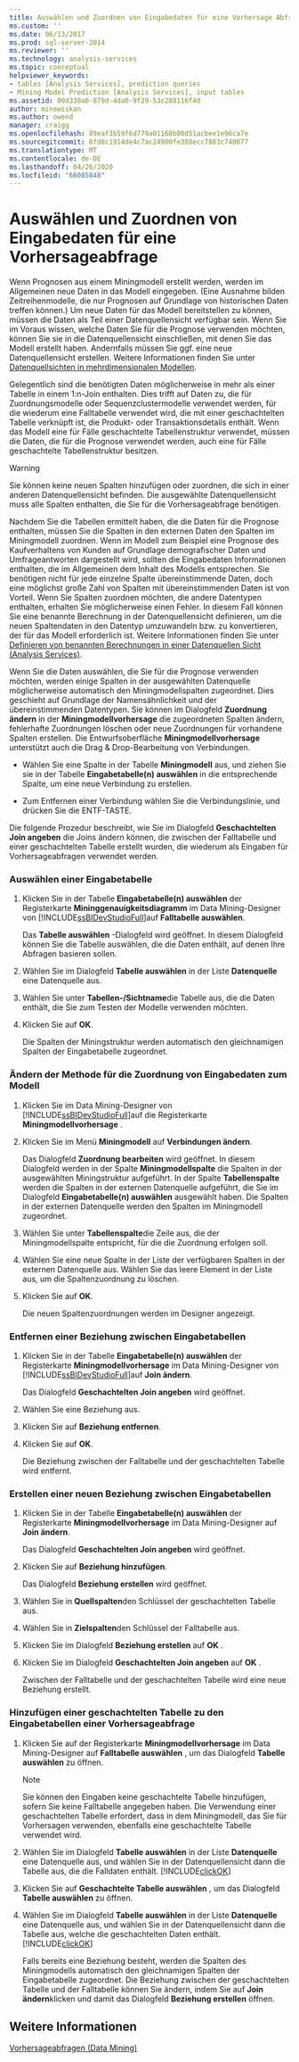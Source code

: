 ```yaml
---
title: Auswählen und Zuordnen von Eingabedaten für eine Vorhersage Abfrage | Microsoft-Dokumentation
ms.custom: ''
ms.date: 06/13/2017
ms.prod: sql-server-2014
ms.reviewer: ''
ms.technology: analysis-services
ms.topic: conceptual
helpviewer_keywords:
- tables [Analysis Services], prediction queries
- Mining Model Prediction [Analysis Services], input tables
ms.assetid: 00d330a0-879d-4da0-9f29-53c288116f4d
author: minewiskan
ms.author: owend
manager: craigg
ms.openlocfilehash: 89eaf3b59f6d779a01168b00d51acbee1e96ca7e
ms.sourcegitcommit: 6fd8c1914de4c7ac24900fe388ecc7883c740077
ms.translationtype: MT
ms.contentlocale: de-DE
ms.lasthandoff: 04/26/2020
ms.locfileid: "66085848"
---
```

# <a name="choose-and-map-input-data-for-a-prediction-query"></a>Auswählen und Zuordnen von Eingabedaten für eine Vorhersageabfrage
  Wenn Prognosen aus einem Miningmodell erstellt werden, werden im Allgemeinen neue Daten in das Modell eingegeben. (Eine Ausnahme bilden Zeitreihenmodelle, die nur Prognosen auf Grundlage von historischen Daten treffen können.) Um neue Daten für das Modell bereitstellen zu können, müssen die Daten als Teil einer Datenquellensicht verfügbar sein. Wenn Sie im Voraus wissen, welche Daten Sie für die Prognose verwenden möchten, können Sie sie in die Datenquellensicht einschließen, mit denen Sie das Modell erstellt haben. Andernfalls müssen Sie ggf. eine neue Datenquellensicht erstellen. Weitere Informationen finden Sie unter [Datenquellsichten in mehrdimensionalen Modellen](../multidimensional-models/data-source-views-in-multidimensional-models.md).  
  
 Gelegentlich sind die benötigten Daten möglicherweise in mehr als einer Tabelle in einem 1:n-Join enthalten. Dies trifft auf Daten zu, die für Zuordnungsmodelle oder Sequenzclustermodelle verwendet werden, für die wiederum eine Falltabelle verwendet wird, die mit einer geschachtelten Tabelle verknüpft ist, die Produkt- oder Transaktionsdetails enthält. Wenn das Modell eine für Fälle geschachtelte Tabellenstruktur verwendet, müssen die Daten, die für die Prognose verwendet werden, auch eine für Fälle geschachtelte Tabellenstruktur besitzen.  
  
> [!WARNING]  
>  Sie können keine neuen Spalten hinzufügen oder zuordnen, die sich in einer anderen Datenquellensicht befinden. Die ausgewählte Datenquellensicht muss alle Spalten enthalten, die Sie für die Vorhersageabfrage benötigen.  
  
 Nachdem Sie die Tabellen ermittelt haben, die die Daten für die Prognose enthalten, müssen Sie die Spalten in den externen Daten den Spalten im Miningmodell zuordnen. Wenn im Modell zum Beispiel eine Prognose des Kaufverhaltens von Kunden auf Grundlage demografischer Daten und Umfrageantworten dargestellt wird, sollten die Eingabedaten Informationen enthalten, die im Allgemeinen dem Inhalt des Modells entsprechen. Sie benötigen nicht für jede einzelne Spalte übereinstimmende Daten, doch eine möglichst große Zahl von Spalten mit übereinstimmenden Daten ist von Vorteil. Wenn Sie Spalten zuordnen möchten, die andere Datentypen enthalten, erhalten Sie möglicherweise einen Fehler. In diesem Fall können Sie eine benannte Berechnung in der Datenquellensicht definieren, um die neuen Spaltendaten in den Datentyp umzuwandeln bzw. zu konvertieren, der für das Modell erforderlich ist. Weitere Informationen finden Sie unter [Definieren von benannten Berechnungen in einer Datenquellen Sicht &#40;Analysis Services&#41;](../multidimensional-models/define-named-calculations-in-a-data-source-view-analysis-services.md).  
  
 Wenn Sie die Daten auswählen, die Sie für die Prognose verwenden möchten, werden einige Spalten in der ausgewählten Datenquelle möglicherweise automatisch den Miningmodellspalten zugeordnet. Dies geschieht auf Grundlage der Namensähnlichkeit und der übereinstimmenden Datentypen. Sie können im Dialogfeld **Zuordnung ändern** in der **Miningmodellvorhersage** die zugeordneten Spalten ändern, fehlerhafte Zuordnungen löschen oder neue Zuordnungen für vorhandene Spalten erstellen. Die Entwurfsoberfläche **Miningmodellvorhersage** unterstützt auch die Drag &amp; Drop-Bearbeitung von Verbindungen.  
  
-   Wählen Sie eine Spalte in der Tabelle **Miningmodell** aus, und ziehen Sie sie in der Tabelle **Eingabetabelle(n) auswählen** in die entsprechende Spalte, um eine neue Verbindung zu erstellen.  
  
-   Zum Entfernen einer Verbindung wählen Sie die Verbindungslinie, und drücken Sie die ENTF-TASTE.  
  
 Die folgende Prozedur beschreibt, wie Sie im Dialogfeld **Geschachtelten Join angeben** die Joins ändern können, die zwischen der Falltabelle und einer geschachtelten Tabelle erstellt wurden, die wiederum als Eingaben für Vorhersageabfragen verwendet werden.  
  
### <a name="select-an-input-table"></a>Auswählen einer Eingabetabelle  
  
1.  Klicken Sie in der Tabelle **Eingabetabelle(n) auswählen** der Registerkarte **Mininggenauigkeitsdiagramm** im Data Mining-Designer von [!INCLUDE[ssBIDevStudioFull](../../includes/ssbidevstudiofull-md.md)]auf **Falltabelle auswählen**.  
  
     Das **Tabelle auswählen** -Dialogfeld wird geöffnet. In diesem Dialogfeld können Sie die Tabelle auswählen, die die Daten enthält, auf denen Ihre Abfragen basieren sollen.  
  
2.  Wählen Sie im Dialogfeld **Tabelle auswählen** in der Liste **Datenquelle** eine Datenquelle aus.  
  
3.  Wählen Sie unter **Tabellen-/Sichtname**die Tabelle aus, die die Daten enthält, die Sie zum Testen der Modelle verwenden möchten.  
  
4.  Klicken Sie auf **OK**.  
  
     Die Spalten der Miningstruktur werden automatisch den gleichnamigen Spalten der Eingabetabelle zugeordnet.  
  
### <a name="change-the-way-that-input-data-is-mapped-to-the-model"></a>Ändern der Methode für die Zuordnung von Eingabedaten zum Modell  
  
1.  Klicken Sie im Data Mining-Designer von [!INCLUDE[ssBIDevStudioFull](../../includes/ssbidevstudiofull-md.md)]auf die Registerkarte **Miningmodellvorhersage** .  
  
2.  Klicken Sie im Menü **Miningmodell** auf **Verbindungen ändern**.  
  
     Das Dialogfeld **Zuordnung bearbeiten** wird geöffnet. In diesem Dialogfeld werden in der Spalte **Miningmodellspalte** die Spalten in der ausgewählten Miningstruktur aufgeführt. In der Spalte **Tabellenspalte** werden die Spalten in der externen Datenquelle aufgeführt, die Sie im Dialogfeld **Eingabetabelle(n) auswählen** ausgewählt haben. Die Spalten in der externen Datenquelle werden den Spalten im Miningmodell zugeordnet.  
  
3.  Wählen Sie unter **Tabellenspalte**die Zeile aus, die der Miningmodellspalte entspricht, für die die Zuordnung erfolgen soll.  
  
4.  Wählen Sie eine neue Spalte in der Liste der verfügbaren Spalten in der externen Datenquelle aus. Wählen Sie das leere Element in der Liste aus, um die Spaltenzuordnung zu löschen.  
  
5.  Klicken Sie auf **OK**.  
  
     Die neuen Spaltenzuordnungen werden im Designer angezeigt.  
  
### <a name="remove-a-relationship-between-input-tables"></a>Entfernen einer Beziehung zwischen Eingabetabellen  
  
1.  Klicken Sie in der Tabelle **Eingabetabelle(n) auswählen** der Registerkarte **Miningmodellvorhersage** im Data Mining-Designer von [!INCLUDE[ssBIDevStudioFull](../../includes/ssbidevstudiofull-md.md)]auf **Join ändern**.  
  
     Das Dialogfeld **Geschachtelten Join angeben** wird geöffnet.  
  
2.  Wählen Sie eine Beziehung aus.  
  
3.  Klicken Sie auf **Beziehung entfernen**.  
  
4.  Klicken Sie auf **OK**.  
  
     Die Beziehung zwischen der Falltabelle und der geschachtelten Tabelle wird entfernt.  
  
### <a name="create-a-new-relationship-between-input-tables"></a>Erstellen einer neuen Beziehung zwischen Eingabetabellen  
  
1.  Klicken Sie in der Tabelle **Eingabetabelle(n) auswählen** der Registerkarte **Miningmodellvorhersage** im Data Mining-Designer auf **Join ändern**.  
  
     Das Dialogfeld **Geschachtelten Join angeben** wird geöffnet.  
  
2.  Klicken Sie auf **Beziehung hinzufügen**.  
  
     Das Dialogfeld **Beziehung erstellen** wird geöffnet.  
  
3.  Wählen Sie in **Quellspalten**den Schlüssel der geschachtelten Tabelle aus.  
  
4.  Wählen Sie in **Zielspalten**den Schlüssel der Falltabelle aus.  
  
5.  Klicken Sie im Dialogfeld **Beziehung erstellen** auf **OK** .  
  
6.  Klicken Sie im Dialogfeld **Geschachtelten Join angeben** auf **OK** .  
  
     Zwischen der Falltabelle und der geschachtelten Tabelle wird eine neue Beziehung erstellt.  
  
### <a name="add-a-nested-table-to-the-input-tables-of-a-prediction-query"></a>Hinzufügen einer geschachtelten Tabelle zu den Eingabetabellen einer Vorhersageabfrage  
  
1.  Klicken Sie auf der Registerkarte **Miningmodellvorhersage** im Data Mining-Designer auf **Falltabelle auswählen** , um das Dialogfeld **Tabelle auswählen** zu öffnen.  
  
    > [!NOTE]  
    >  Sie können den Eingaben keine geschachtelte Tabelle hinzufügen, sofern Sie keine Falltabelle angegeben haben. Die Verwendung einer geschachtelten Tabelle erfordert, dass in dem Miningmodell, das Sie für Vorhersagen verwenden, ebenfalls eine geschachtelte Tabelle verwendet wird.  
  
2.  Wählen Sie im Dialogfeld **Tabelle auswählen** in der Liste **Datenquelle** eine Datenquelle aus, und wählen Sie in der Datenquellensicht dann die Tabelle aus, die die Falldaten enthält. [!INCLUDE[clickOK](../../includes/clickok-md.md)]  
  
3.  Klicken Sie auf **Geschachtelte Tabelle auswählen** , um das Dialogfeld **Tabelle auswählen** zu öffnen.  
  
4.  Wählen Sie im Dialogfeld **Tabelle auswählen** in der Liste **Datenquelle** eine Datenquelle aus, und wählen Sie in der Datenquellensicht dann die Tabelle aus, welche die geschachtelten Daten enthält. [!INCLUDE[clickOK](../../includes/clickok-md.md)]  
  
     Falls bereits eine Beziehung besteht, werden die Spalten des Miningmodells automatisch den gleichnamigen Spalten der Eingabetabelle zugeordnet. Die Beziehung zwischen der geschachtelten Tabelle und der Falltabelle können Sie ändern, indem Sie auf **Join ändern**klicken und damit das Dialogfeld **Beziehung erstellen** öffnen.  
  
## <a name="see-also"></a>Weitere Informationen  
 [Vorhersageabfragen &#40;Data Mining&#41;](prediction-queries-data-mining.md)  
  
  
